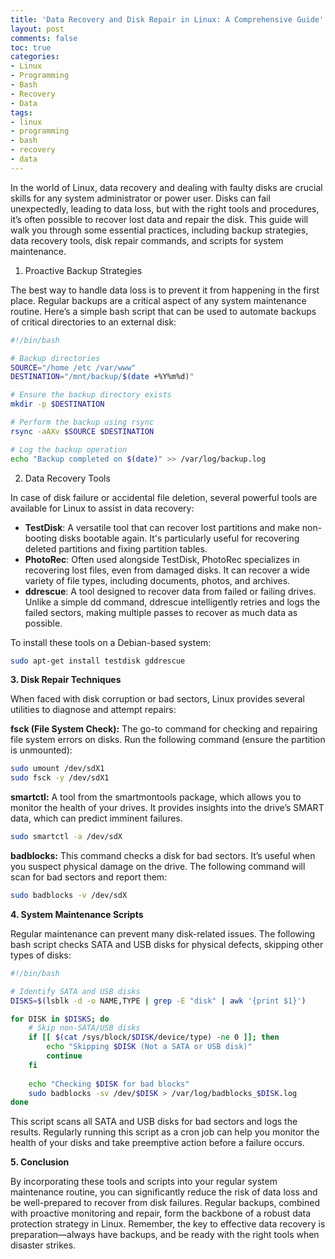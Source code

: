 ```yaml
---
title: 'Data Recovery and Disk Repair in Linux: A Comprehensive Guide'
layout: post
comments: false
toc: true
categories:
- Linux
- Programming
- Bash
- Recovery
- Data
tags:
- linux
- programming
- bash
- recovery
- data
---
```


In the world of Linux, data recovery and dealing with faulty disks are crucial skills for any system administrator or power user. Disks can fail unexpectedly, leading to data loss, but with the right tools and procedures, it’s often possible to recover lost data and repair the disk. This guide will walk you through some essential practices, including backup strategies, data recovery tools, disk repair commands, and scripts for system maintenance.
1. Proactive Backup Strategies

The best way to handle data loss is to prevent it from happening in the first place. Regular backups are a critical aspect of any system maintenance routine. Here’s a simple bash script that can be used to automate backups of critical directories to an external disk:

```bash
#!/bin/bash

# Backup directories
SOURCE="/home /etc /var/www"
DESTINATION="/mnt/backup/$(date +%Y%m%d)"

# Ensure the backup directory exists
mkdir -p $DESTINATION

# Perform the backup using rsync
rsync -aAXv $SOURCE $DESTINATION

# Log the backup operation
echo "Backup completed on $(date)" >> /var/log/backup.log
```

2. Data Recovery Tools

In case of disk failure or accidental file deletion, several powerful tools are available for Linux to assist in data recovery:

* **TestDisk**: A versatile tool that can recover lost partitions and make non-booting disks bootable again. It's particularly useful for recovering deleted partitions and fixing partition tables.
* **PhotoRec**: Often used alongside TestDisk, PhotoRec specializes in recovering lost files, even from damaged disks. It can recover a wide variety of file types, including documents, photos, and archives.
* **ddrescue**: A tool designed to recover data from failed or failing drives. Unlike a simple dd command, ddrescue intelligently retries and logs the failed sectors, making multiple passes to recover as much data as possible.


To install these tools on a Debian-based system:

```bash
sudo apt-get install testdisk gddrescue
```

**3. Disk Repair Techniques**

When faced with disk corruption or bad sectors, Linux provides several utilities to diagnose and attempt repairs:

**fsck (File System Check):** The go-to command for checking and repairing file system errors on disks. Run the following command (ensure the partition is unmounted):

```bash
sudo umount /dev/sdX1
sudo fsck -y /dev/sdX1
```

**smartctl:** A tool from the smartmontools package, which allows you to monitor the health of your drives. It provides insights into the drive’s SMART data, which can predict imminent failures.

```bash
sudo smartctl -a /dev/sdX
```

**badblocks:** This command checks a disk for bad sectors. It’s useful when you suspect physical damage on the drive. The following command will scan for bad sectors and report them:

```bash
sudo badblocks -v /dev/sdX
```

**4. System Maintenance Scripts**

Regular maintenance can prevent many disk-related issues. The following bash script checks SATA and USB disks for physical defects, skipping other types of disks:

```bash
#!/bin/bash

# Identify SATA and USB disks
DISKS=$(lsblk -d -o NAME,TYPE | grep -E "disk" | awk '{print $1}')

for DISK in $DISKS; do
    # Skip non-SATA/USB disks
    if [[ $(cat /sys/block/$DISK/device/type) -ne 0 ]]; then
        echo "Skipping $DISK (Not a SATA or USB disk)"
        continue
    fi
    
    echo "Checking $DISK for bad blocks"
    sudo badblocks -sv /dev/$DISK > /var/log/badblocks_$DISK.log
done
```

This script scans all SATA and USB disks for bad sectors and logs the results. Regularly running this script as a cron job can help you monitor the health of your disks and take preemptive action before a failure occurs.

**5. Conclusion**

By incorporating these tools and scripts into your regular system maintenance routine, you can significantly reduce the risk of data loss and be well-prepared to recover from disk failures. Regular backups, combined with proactive monitoring and repair, form the backbone of a robust data protection strategy in Linux. Remember, the key to effective data recovery is preparation—always have backups, and be ready with the right tools when disaster strikes.
